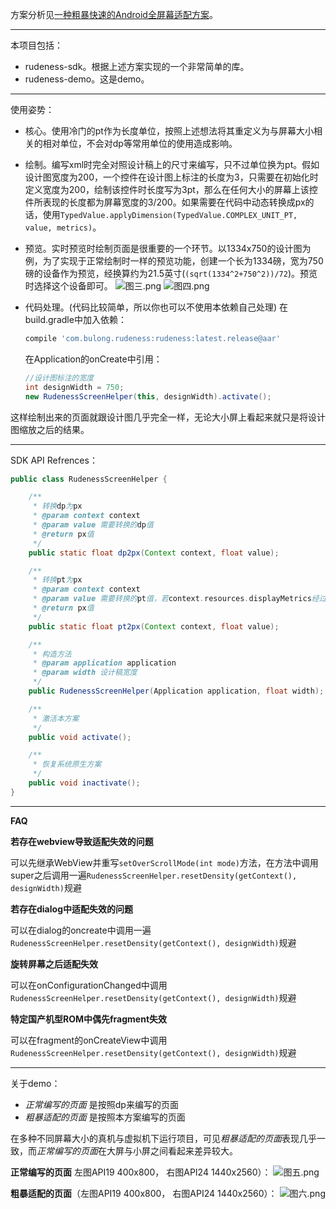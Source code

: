 
方案分析见[一种粗暴快速的Android全屏幕适配方案](http://www.jianshu.com/p/b6b9bd1fba4d)。

---------
本项目包括：
- rudeness-sdk。根据上述方案实现的一个非常简单的库。
- rudeness-demo。这是demo。

---------
使用姿势：

- 核心。使用冷门的pt作为长度单位，按照上述想法将其重定义为与屏幕大小相关的相对单位，不会对dp等常用单位的使用造成影响。

- 绘制。编写xml时完全对照设计稿上的尺寸来编写，只不过单位换为pt。假如设计图宽度为200，一个控件在设计图上标注的长度为3，只需要在初始化时定义宽度为200，绘制该控件时长度写为3pt，那么在任何大小的屏幕上该控件所表现的长度都为屏幕宽度的3/200。如果需要在代码中动态转换成px的话，使用`TypedValue.applyDimension(TypedValue.COMPLEX_UNIT_PT, value, metrics)`。

- 预览。实时预览时绘制页面是很重要的一个环节。以1334x750的设计图为例，为了实现于正常绘制时一样的预览功能，创建一个长为1334磅，宽为750磅的设备作为预览，经换算约为21.5英寸(`(sqrt(1334^2+750^2))/72`)。预览时选择这个设备即可。
![图三.png](http://upload-images.jianshu.io/upload_images/3490737-58833d43921ca88b.png?imageMogr2/auto-orient/strip%7CimageView2/2/w/1240)
![图四.png](http://upload-images.jianshu.io/upload_images/3490737-0fba2d15eaebfd8a.png?imageMogr2/auto-orient/strip%7CimageView2/2/w/1240)

- 代码处理。(代码比较简单，所以你也可以不使用本依赖自己处理)
    在build.gradle中加入依赖：
    ```groovy
    compile 'com.bulong.rudeness:rudeness:latest.release@aar'
    ```
    在Application的onCreate中引用：
    ```java
    //设计图标注的宽度
    int designWidth = 750;
    new RudenessScreenHelper(this, designWidth).activate();
    ```

这样绘制出来的页面就跟设计图几乎完全一样，无论大小屏上看起来就只是将设计图缩放之后的结果。

-------
SDK API Refrences：
```java
public class RudenessScreenHelper {

    /**
     * 转换dp为px
     * @param context context
     * @param value 需要转换的dp值
     * @return px值
     */
    public static float dp2px(Context context, float value);

    /**
     * 转换pt为px
     * @param context context
     * @param value 需要转换的pt值，若context.resources.displayMetrics经过resetDensity()的修改则得到修正的相对长度，否则得到原生的磅
     * @return px值
     */
    public static float pt2px(Context context, float value);

    /**
     * 构造方法
     * @param application application
     * @param width 设计稿宽度
     */
    public RudenessScreenHelper(Application application, float width);

    /**
     * 激活本方案
     */
    public void activate();

    /**
     * 恢复系统原生方案
     */
    public void inactivate();
}
```

-------
**FAQ**

**若存在webview导致适配失效的问题**

可以先继承WebView并重写`setOverScrollMode(int mode)`方法，在方法中调用super之后调用一遍`RudenessScreenHelper.resetDensity(getContext(), designWidth)`规避

**若存在dialog中适配失效的问题**

可以在dialog的oncreate中调用一遍`RudenessScreenHelper.resetDensity(getContext(), designWidth)`规避

**旋转屏幕之后适配失效**

可以在onConfigurationChanged中调用`RudenessScreenHelper.resetDensity(getContext(), designWidth)`规避

**特定国产机型ROM中偶先fragment失效**

可以在fragment的onCreateView中调用`RudenessScreenHelper.resetDensity(getContext(), designWidth)`规避

-------
关于demo：

- *正常编写的页面* 是按照dp来编写的页面
- *粗暴适配的页面* 是按照本方案编写的页面

在多种不同屏幕大小的真机与虚拟机下运行项目，可见*粗暴适配的页面*表现几乎一致，而*正常编写的页面*在大屏与小屏之间看起来差异较大。


**正常编写的页面** 左图API19 400x800， 右图API24 1440x2560）：
![图五.png](http://upload-images.jianshu.io/upload_images/3490737-d5add2f4b91cc383.png?imageMogr2/auto-orient/strip%7CimageView2/2/w/1240)

**粗暴适配的页面**（左图API19 400x800， 右图API24 1440x2560）：
![图六.png](http://upload-images.jianshu.io/upload_images/3490737-775011f0567ceb10.png?imageMogr2/auto-orient/strip%7CimageView2/2/w/1240)
